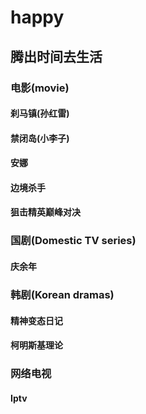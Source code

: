 # happy
## 腾出时间去生活

### 电影(movie)
#### 刹马镇(孙红雷)
#### 禁闭岛(小李子)
#### 安娜
#### 边境杀手
#### 狙击精英巅峰对决

### 国剧(Domestic TV series)
#### 庆余年

### 韩剧(Korean dramas)
#### 精神变态日记
#### 柯明斯基理论

### 网络电视
#### Iptv
